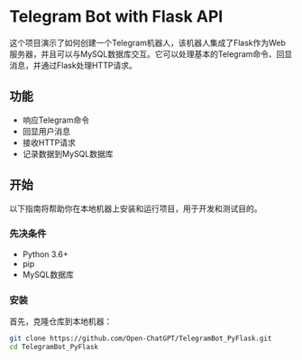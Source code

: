 # Telegram Bot with Flask API

这个项目演示了如何创建一个Telegram机器人，该机器人集成了Flask作为Web服务器，并且可以与MySQL数据库交互。它可以处理基本的Telegram命令、回显消息，并通过Flask处理HTTP请求。

## 功能

- 响应Telegram命令
- 回显用户消息
- 接收HTTP请求
- 记录数据到MySQL数据库

## 开始

以下指南将帮助你在本地机器上安装和运行项目，用于开发和测试目的。

### 先决条件

- Python 3.6+
- pip
- MySQL数据库

### 安装

首先，克隆仓库到本地机器：

```bash
git clone https://github.com/Open-ChatGPT/TelegramBot_PyFlask.git
cd TelegramBot_PyFlask

